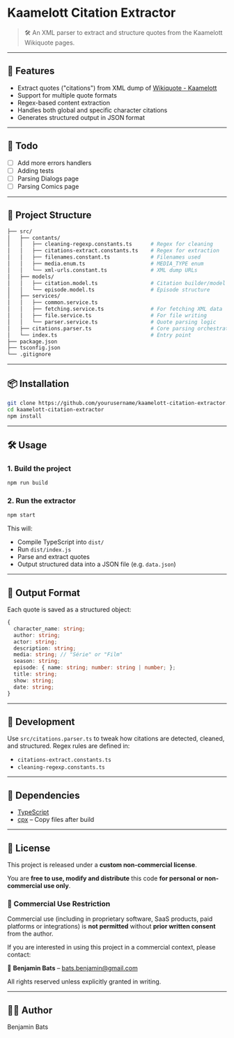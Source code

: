 # Kaamelott Citation Extractor

> 🛠️ An XML parser to extract and structure quotes from the Kaamelott Wikiquote pages.

---

## 🚀 Features

* Extract quotes ("citations") from XML dump of [Wikiquote - Kaamelott](https://fr.wikiquote.org/wiki/Kaamelott)
* Support for multiple quote formats
* Regex-based content extraction
* Handles both global and specific character citations
* Generates structured output in JSON format

---

## 🚀 Todo

* [ ] Add more errors handlers
* [ ] Adding tests
* [ ] Parsing Dialogs page
* [ ] Parsing Comics page

---

## 📁 Project Structure

```bash
├── src/
│   ├── contants/
│   │   ├── cleaning-regexp.constants.ts      # Regex for cleaning
│   │   ├── citations-extract.constants.ts    # Regex for extraction
│   │   ├── filenames.constant.ts             # Filenames used
│   │   ├── media.enum.ts                     # MEDIA_TYPE enum
│   │   └── xml-urls.constant.ts              # XML dump URLs
│   ├── models/
│   │   ├── citation.model.ts                 # Citation builder/model
│   │   └── episode.model.ts                  # Episode structure
│   ├── services/
│   │   ├── common.service.ts
│   │   ├── fetching.service.ts               # For fetching XML data
│   │   ├── file.service.ts                   # For file writing
│   │   └── parser.service.ts                 # Quote parsing logic
│   ├── citations.parser.ts                   # Core parsing orchestration
│   └── index.ts                              # Entry point
├── package.json
├── tsconfig.json
└── .gitignore
```

---

## 📦 Installation

```bash
git clone https://github.com/yourusername/kaamelott-citation-extractor.git
cd kaamelott-citation-extractor
npm install
```

---

## 🛠️ Usage

### 1. Build the project

```bash
npm run build
```

### 2. Run the extractor

```bash
npm start
```

This will:

* Compile TypeScript into `dist/`
* Run `dist/index.js`
* Parse and extract quotes
* Output structured data into a JSON file (e.g. `data.json`)

---

## 📑 Output Format

Each quote is saved as a structured object:

```ts
{
  character_name: string;
  author: string;
  actor: string;
  description: string;
  media: string; // "Série" or "Film"
  season: string;
  episode: { name: string; number: string | number; };
  title: string;
  show: string;
  date: string;
}
```

---

## 🧪 Development

Use `src/citations.parser.ts` to tweak how citations are detected, cleaned, and structured. Regex rules are defined in:

* `citations-extract.constants.ts`
* `cleaning-regexp.constants.ts`

---

## 🧩 Dependencies

* [TypeScript](https://www.typescriptlang.org/)
* [cpx](https://www.npmjs.com/package/cpx) – Copy files after build

---

## 📄 License

This project is released under a **custom non-commercial license**.

You are **free to use, modify and distribute** this code **for personal or non-commercial use only**.

### 🚫 Commercial Use Restriction

Commercial use (including in proprietary software, SaaS products, paid platforms or integrations) is **not permitted** without **prior written consent** from the author.

If you are interested in using this project in a commercial context, please contact:

📧 **Benjamin Bats** – [bats.benjamin@gmail.com](mailto:bats.benjamin@gmail.com)

All rights reserved unless explicitly granted in writing.

---

## 🧙‍♂️ Author

Benjamin Bats
